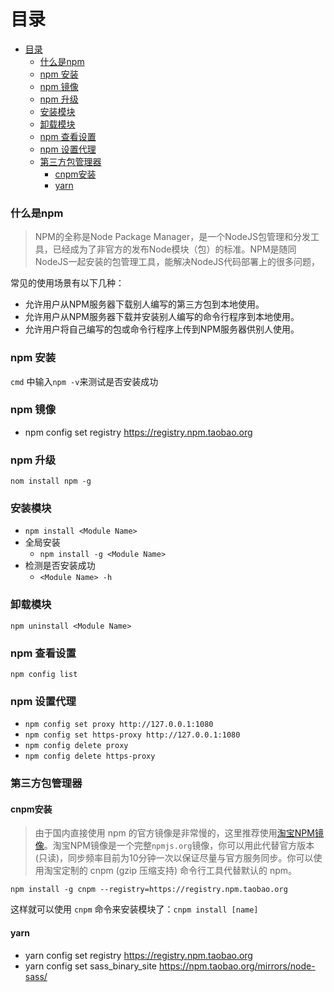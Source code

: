 # 目录
- [目录](#目录)
    - [什么是npm](#什么是npm)
    - [npm 安装](#npm-安装)
    - [npm 镜像](#npm-镜像)
    - [npm 升级](#npm-升级)
    - [安装模块](#安装模块)
    - [卸载模块](#卸载模块)
    - [npm 查看设置](#npm-查看设置)
    - [npm 设置代理](#npm-设置代理)
    - [第三方包管理器](#第三方包管理器)
      - [cnpm安装](#cnpm安装)
      - [yarn](#yarn)

### 什么是npm

>NPM的全称是Node Package Manager，是一个NodeJS包管理和分发工具，已经成为了非官方的发布Node模块（包）的标准。NPM是随同NodeJS一起安装的包管理工具，能解决NodeJS代码部署上的很多问题，

常见的使用场景有以下几种：
- 允许用户从NPM服务器下载别人编写的第三方包到本地使用。
- 允许用户从NPM服务器下载并安装别人编写的命令行程序到本地使用。
- 允许用户将自己编写的包或命令行程序上传到NPM服务器供别人使用。

### npm 安装
`cmd` 中输入`npm -v`来测试是否安装成功

### npm 镜像

- npm config set registry https://registry.npm.taobao.org

### npm 升级
`nom install npm -g`

### 安装模块

- `npm install <Module Name>`
- 全局安装
  - `npm install -g <Module Name>`
- 检测是否安装成功
  - `<Module Name> -h`

### 卸载模块
`npm uninstall <Module Name>`

### npm 查看设置
`npm config list`

### npm 设置代理
- `npm config set proxy http://127.0.0.1:1080`
- `npm config set https-proxy http://127.0.0.1:1080`
- `npm config delete proxy`
- `npm config delete https-proxy`

### 第三方包管理器

#### cnpm安装

>由于国内直接使用 npm 的官方镜像是非常慢的，这里推荐使用[淘宝NPM镜像](http://npm.taobao.org/)。淘宝NPM镜像是一个完整`npmjs.org`镜像，你可以用此代替官方版本(只读)，同步频率目前为10分钟一次以保证尽量与官方服务同步。你可以使用淘宝定制的 cnpm (gzip 压缩支持) 命令行工具代替默认的 npm。

`npm install -g cnpm --registry=https://registry.npm.taobao.org`

这样就可以使用 `cnpm` 命令来安装模块了：`cnpm install [name]`

#### yarn

- yarn config set registry https://registry.npm.taobao.org
- yarn config set sass_binary_site https://npm.taobao.org/mirrors/node-sass/